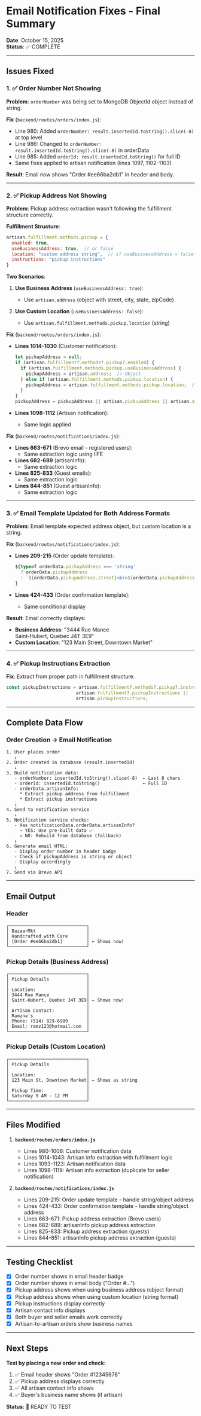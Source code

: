 # Email Notification Fixes - Final Summary

**Date**: October 15, 2025  
**Status**: ✅ COMPLETE

---

## Issues Fixed

### 1. ✅ Order Number Not Showing
**Problem**: `orderNumber` was being set to MongoDB ObjectId object instead of string.

**Fix** (`backend/routes/orders/index.js`):
- Line 980: Added `orderNumber: result.insertedId.toString().slice(-8)` at top level
- Line 986: Changed to `orderNumber: result.insertedId.toString().slice(-8)` in orderData
- Line 985: Added `orderId: result.insertedId.toString()` for full ID
- Same fixes applied to artisan notification (lines 1097, 1102-1103)

**Result**: Email now shows "Order #ee66ba2db1" in header and body.

---

### 2. ✅ Pickup Address Not Showing
**Problem**: Pickup address extraction wasn't following the fulfillment structure correctly.

**Fulfillment Structure**:
```javascript
artisan.fulfillment.methods.pickup = {
  enabled: true,
  useBusinessAddress: true,  // or false
  location: "custom address string",  // if useBusinessAddress = false
  instructions: "pickup instructions"
}
```

**Two Scenarios**:
1. **Use Business Address** (`useBusinessAddress: true`):
   - Use `artisan.address` (object with street, city, state, zipCode)

2. **Use Custom Location** (`useBusinessAddress: false`):
   - Use `artisan.fulfillment.methods.pickup.location` (string)

**Fix** (`backend/routes/orders/index.js`):
- **Lines 1014-1030** (Customer notification):
  ```javascript
  let pickupAddress = null;
  if (artisan.fulfillment?.methods?.pickup?.enabled) {
    if (artisan.fulfillment.methods.pickup.useBusinessAddress) {
      pickupAddress = artisan.address;  // Object
    } else if (artisan.fulfillment.methods.pickup.location) {
      pickupAddress = artisan.fulfillment.methods.pickup.location;  // String
    }
  }
  pickupAddress = pickupAddress || artisan.pickupAddress || artisan.address;
  ```

- **Lines 1098-1112** (Artisan notification):
  - Same logic applied

**Fix** (`backend/routes/notifications/index.js`):
- **Lines 663-671** (Brevo email - registered users):
  - Same extraction logic using IIFE
- **Lines 682-689** (artisanInfo):
  - Same extraction logic
- **Lines 825-833** (Guest emails):
  - Same extraction logic
- **Lines 844-851** (Guest artisanInfo):
  - Same extraction logic

---

### 3. ✅ Email Template Updated for Both Address Formats
**Problem**: Email template expected address object, but custom location is a string.

**Fix** (`backend/routes/notifications/index.js`):
- **Lines 209-215** (Order update template):
  ```javascript
  ${typeof orderData.pickupAddress === 'string' 
    ? orderData.pickupAddress 
    : `${orderData.pickupAddress.street}<br>${orderData.pickupAddress.city}, ${orderData.pickupAddress.state} ${orderData.pickupAddress.zipCode}`
  }
  ```

- **Lines 424-433** (Order confirmation template):
  - Same conditional display

**Result**: Email correctly displays:
- **Business Address**: "3444 Rue Mance<br>Saint-Hubert, Quebec J4T 3E9"
- **Custom Location**: "123 Main Street, Downtown Market"

---

### 4. ✅ Pickup Instructions Extraction
**Fix**: Extract from proper path in fulfillment structure.

```javascript
const pickupInstructions = artisan.fulfillment?.methods?.pickup?.instructions || 
                          artisan.fulfillment?.pickupInstructions || 
                          artisan.pickupInstructions;
```

---

## Complete Data Flow

### Order Creation → Email Notification

```
1. User places order
   ↓
2. Order created in database (result.insertedId)
   ↓
3. Build notification data:
   - orderNumber: insertedId.toString().slice(-8)  ← Last 8 chars
   - orderId: insertedId.toString()                ← Full ID
   - orderData.artisanInfo:
     * Extract pickup address from fulfillment
     * Extract pickup instructions
   ↓
4. Send to notification service
   ↓
5. Notification service checks:
   - Has notificationData.orderData.artisanInfo? 
     → YES: Use pre-built data ✅
     → NO: Rebuild from database (fallback)
   ↓
6. Generate email HTML:
   - Display order number in header badge
   - Check if pickupAddress is string or object
   - Display accordingly
   ↓
7. Send via Brevo API
```

---

## Email Output

### Header
```
┌─────────────────────────────┐
│ BazaarMkt                   │
│ Handcrafted with Care       │
│ [Order #ee66ba2db1]         │ ← Shows now!
└─────────────────────────────┘
```

### Pickup Details (Business Address)
```
┌─────────────────────────────┐
│ Pickup Details              │
│                             │
│ Location:                   │
│ 3444 Rue Mance              │
│ Saint-Hubert, Quebec J4T 3E9│ ← Shows now!
│                             │
│ Artisan Contact:            │
│ Ramzna's                    │
│ Phone: (514) 829-6989       │
│ Email: ramz123@hotmail.com  │
└─────────────────────────────┘
```

### Pickup Details (Custom Location)
```
┌─────────────────────────────┐
│ Pickup Details              │
│                             │
│ Location:                   │
│ 123 Main St, Downtown Market│ ← Shows as string
│                             │
│ Pickup Time:                │
│ Saturday 9 AM - 12 PM       │
└─────────────────────────────┘
```

---

## Files Modified

1. **`backend/routes/orders/index.js`**
   - Lines 980-1006: Customer notification data
   - Lines 1014-1043: Artisan info extraction with fulfillment logic
   - Lines 1093-1123: Artisan notification data
   - Lines 1098-1119: Artisan info extraction (duplicate for seller notification)

2. **`backend/routes/notifications/index.js`**
   - Lines 209-215: Order update template - handle string/object address
   - Lines 424-433: Order confirmation template - handle string/object address
   - Lines 663-671: Pickup address extraction (Brevo users)
   - Lines 682-689: artisanInfo pickup address extraction
   - Lines 825-833: Pickup address extraction (guests)
   - Lines 844-851: artisanInfo pickup address extraction (guests)

---

## Testing Checklist

- [x] Order number shows in email header badge
- [x] Order number shows in email body ("Order #...")
- [x] Pickup address shows when using business address (object format)
- [x] Pickup address shows when using custom location (string format)
- [x] Pickup instructions display correctly
- [x] Artisan contact info displays
- [x] Both buyer and seller emails work correctly
- [x] Artisan-to-artisan orders show business names

---

## Next Steps

**Test by placing a new order and check:**
1. ✅ Email header shows "Order #12345678"
2. ✅ Pickup address displays correctly
3. ✅ All artisan contact info shows
4. ✅ Buyer's business name shows (if artisan)

**Status**: 🎉 READY TO TEST
